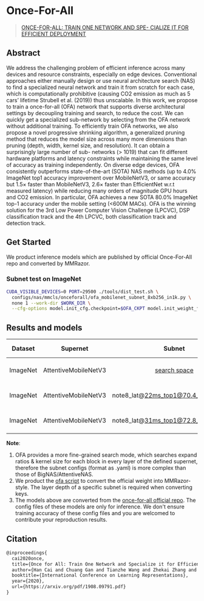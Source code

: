 # Once-For-All

> [ONCE-FOR-ALL: TRAIN ONE NETWORK AND SPE- CIALIZE IT FOR EFFICIENT DEPLOYMENT](https://arxiv.org/abs/1908.09791)

<!-- [ALGORITHM] -->

## Abstract

We address the challenging problem of efficient inference across many devices and resource constraints, especially on edge devices. Conventional approaches either manually design or use neural architecture search (NAS) to find a specialized neural network and train it from scratch for each case, which is computationally prohibitive (causing CO2 emission as much as 5 cars’ lifetime Strubell et al. (2019)) thus unscalable. In this work, we propose to train a once-for-all (OFA) network that supports diverse architectural settings by decoupling training and search, to reduce the cost. We can quickly get a specialized sub-network by selecting from the OFA network without additional training. To efficiently train OFA networks, we also propose a novel progressive shrinking algorithm, a generalized pruning method that reduces the model size across many more dimensions than pruning (depth, width, kernel size, and resolution). It can obtain a surprisingly large number of sub- networks (> 1019) that can fit different hardware platforms and latency constraints while maintaining the same level of accuracy as training independently. On diverse edge devices, OFA consistently outperforms state-of-the-art (SOTA) NAS methods (up to 4.0% ImageNet top1 accuracy improvement over MobileNetV3, or same accuracy but 1.5× faster than MobileNetV3, 2.6× faster than EfficientNet w.r.t measured latency) while reducing many orders of magnitude GPU hours and CO2 emission. In particular, OFA achieves a new SOTA 80.0% ImageNet top-1 accuracy under the mobile setting (\<600M MACs). OFA is the winning solution for the 3rd Low Power Computer Vision Challenge (LPCVC), DSP classification track and the 4th LPCVC, both classification track and detection track.

## Get Started

We product inference models which are published by official Once-For-All repo and converted by MMRazor.

### Subnet test on ImageNet

```bash
CUDA_VISIBLE_DEVICES=0 PORT=29500 ./tools/dist_test.sh \
  configs/nas/mmcls/onceforall/ofa_mobilenet_subnet_8xb256_in1k.py \
  none 1 --work-dir $WORK_DIR \
  --cfg-options model.init_cfg.checkpoint=$OFA_CKPT model.init_weight_from_supernet=False
```

## Results and models

| Dataset  |       Supernet       |                                                           Subnet                                                            | Params(M) | Flops(G) | Top-1 |                                                             Config                                                              |                                                                             Download                                                                             |         Remarks         |
| :------: | :------------------: | :-------------------------------------------------------------------------------------------------------------------------: | :-------: | :------: | :---: | :-----------------------------------------------------------------------------------------------------------------------------: | :--------------------------------------------------------------------------------------------------------------------------------------------------------------: | :---------------------: |
| ImageNet | AttentiveMobileNetV3 | [search space](https://github.com/open-mmlab/mmrazor/blob/dev-1.x/configs/_base_/nas_backbones/ofa_mobilenetv3_supernet.py) |    7.6    |  0.747   | 77.5  | [config](https://github.com/open-mmlab/mmrazor/blob/dev-1.x/configs/nas/mmcls/onceforall/ofa_mobilenet_supernet_32xb64_in1k.py) |                 [model](https://download.openmmlab.com/mmrazor/v1/ofa/ofa_mobilenet_supernet_d234_e346_k357_w1_0.py_20221214_0940-d0ebc66f.pth)                  | Converted from the repo |
| ImageNet | AttentiveMobileNetV3 |                                            note8_lat@22ms_top1@70.4_finetune@25                                             |    4.3    |  0.070   | 70.3  |                   [config](https://download.openmmlab.com/mmrazor/v1/ofa/rtmdet/OFA_SUBNET_NOTE8_LAT22.yaml)                    | [model](https://download.openmmlab.com/mmrazor/v1/ofa/ofa_mobilenet_subnet_8xb256_in1k_note8_lat%4022ms_top1%4070.4_finetune%4025.py_20221214_0938-fb7fb84f.pth) | Converted from the repo |
| ImageNet | AttentiveMobileNetV3 |                                            note8_lat@31ms_top1@72.8_finetune@25                                             |    4.6    |  0.105   | 72.6  |                   [config](https://download.openmmlab.com/mmrazor/v1/ofa/rtmdet/OFA_SUBNET_NOTE8_LAT31.yaml)                    | [model](https://download.openmmlab.com/mmrazor/v1/ofa/ofa_mobilenet_subnet_8xb256_in1k_note8_lat%4031ms_top1%4072.8_finetune%4025.py_20221214_0939-981a8b2a.pth) | Converted from the repo |

**Note**:

1. OFA provides a more fine-grained search mode, which searches expand ratios & kernel size for each block in every layer of the defined supernet, therefore the subnet configs (format as .yaml) is more complex than those of BigNAS/AttentiveNAS.
2. We product the [ofa script](../../../../tools/model_converters/convert_ofa_ckpt.py) to convert the official weight into MMRazor-style. The layer depth of a specific subnet is required when converting keys.
3. The models above are converted from the [once-for-all official repo](https://github.com/mit-han-lab/once-for-all). The config files of these models
   are only for inference. We don't ensure training accuracy of these config files and you are welcomed to contribute your reproduction results.

## Citation

```latex
@inproceedings{
  cai2020once,
  title={Once for All: Train One Network and Specialize it for Efficient Deployment},
  author={Han Cai and Chuang Gan and Tianzhe Wang and Zhekai Zhang and Song Han},
  booktitle={International Conference on Learning Representations},
  year={2020},
  url={https://arxiv.org/pdf/1908.09791.pdf}
}
```
